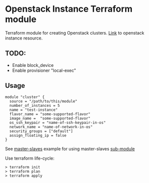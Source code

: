 # Openstack Instance Terraform module
Terraform module for creating Openstack clusters.
[Link](https://registry.terraform.io/providers/terraform-provider-openstack/openstack/latest/docs/resources/compute_instance_v2) to openstack instance resource.

## TODO:
- Enable block_device
- Enable provisioner "local-exec"

## Usage

```
module "cluster" {
  source = "/path/to/this/module"
  number_of_instances = 5
  name = "test-instance"
  flavor_name = "some-supported-flavor"
  image_name =  "some-supported-flavor"
  os_ssh_keypair = "name-of-ssh-keypair-in-os"
  network_name = "name-of-network-in-os"
  security_groups = ["default"]
  assign_floating_ip = false
}
```

See [master-slaves](https://github.com/Wrede/terraform-os-instance/tree/main/examples/master-slaves) example for using master-slaves [sub-module](https://github.com/Wrede/terraform-os-instance/tree/main/modules/master-slaves)

Use terraform life-cycle:
```
> terraform init
> terraform plan
> terraform apply
```
